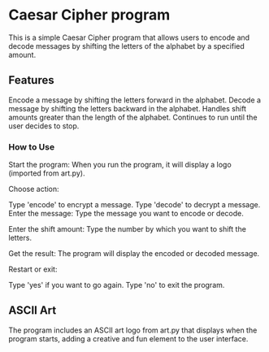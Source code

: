 #  Caesar Cipher program
This is a simple Caesar Cipher program that allows users to encode and decode messages by shifting the letters of the alphabet by a specified amount.

## Features
Encode a message by shifting the letters forward in the alphabet.
Decode a message by shifting the letters backward in the alphabet.
Handles shift amounts greater than the length of the alphabet.
Continues to run until the user decides to stop.
### How to Use
Start the program: When you run the program, it will display a logo (imported from art.py).

Choose action:

Type 'encode' to encrypt a message.
Type 'decode' to decrypt a message.
Enter the message: Type the message you want to encode or decode.

Enter the shift amount: Type the number by which you want to shift the letters.

Get the result: The program will display the encoded or decoded message.

Restart or exit:

Type 'yes' if you want to go again.
Type 'no' to exit the program.
## ASCII Art
The program includes an ASCII art logo from art.py that displays when the program starts, adding a creative and fun element to the user interface.
